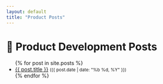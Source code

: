 ```yaml
---
layout: default
title: "Product Posts"
---
```


# 📝 Product Development Posts

<ul>
  {% for post in site.posts %}
    <li>
      <a href="{{ post.url }}">{{ post.title }}</a>  
      <small>({{ post.date | date: "%b %d, %Y" }})</small>
    </li>
  {% endfor %}
</ul>
